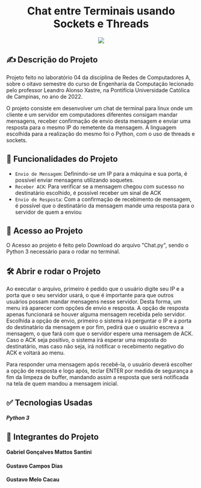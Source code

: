 <h1 align="center"> Chat entre Terminais usando Sockets e Threads </h1>

<p align="center">
<img src="http://img.shields.io/static/v1?label=STATUS&message=BETA&color=BLUE&style=for-the-badge"/>
</p>

<h2> ✍ Descrição do Projeto </h2>

Projeto feito no laboratório 04 da disciplina de Redes de Computadores A, sobre o oitavo semestre do curso de Engenharia da Computação lecionado pelo professor Leandro Alonso Xastre, na Pontifícia Universidade Católica de Campinas, no ano de 2022.

O projeto consiste em desenvolver um chat de terminal para linux onde um cliente e um servidor em computadores diferentes consigam mandar mensagens, receber confirmação de envio desta mensagem e enviar uma resposta para o mesmo IP do remetente da mensagem. A linguagem escolhida para a realização do mesmo foi o Python, com o uso de threads e sockets.

## :hammer: Funcionalidades do Projeto

- `Envio de Mensagem`: Definindo-se um IP para a máquina e sua porta, é possível enviar mensagens utilizando soquetes.
- `Receber ACK`: Para verificar se a mensagem chegou com sucesso no destinatário escolhido, é possível receber um sinal de ACK
- `Envio de Resposta`: Com a confirmação de recebimento de mensagem, é possível que o destinatário da mensagem mande uma resposta para o servidor de quem a enviou

## 📁 Acesso ao Projeto

O Acesso ao projeto é feito pelo Download do arquivo "Chat.py", sendo o Python 3 necessário para o rodar no terminal.

## 🛠️ Abrir e rodar o Projeto

Ao executar o arquivo, primeiro é pedido que o usuário digite seu IP e a porta que o seu servidor usará, o que é importante para que outros usuários possam mandar mensagens nesse servidor. Desta forma, um menu irá aparecer com opções de envio e resposta. A opção de resposta apenas funcionará se houver alguma mensagem recebida pelo servidor.
Escolhida a opção de envio, primeiro o sistema irá perguntar o IP e a porta do destinatário da mensagem e por fim, pedirá que o usuário escreva a mensagem, o que fará com que o servidor espere uma mensagem de ACK.
Caso o ACK seja positivo, o sistema irá esperar uma resposta do destinatário, mas caso não seja, irá notificar o recebimento negativo do ACK e voltará ao menu.

Para responder uma mensagem após recebê-la, o usuário deverá escolher a opção de resposta e logo após, teclar ENTER por medida de segurança a fim da limpeza de buffer, mandando assim a resposta que será notificada na tela de quem mandou a mensagem inicial.

## ✅ Tecnologias Usadas

<h5>Python 3</h5>

<h2> 👥 Integrantes do Projeto </h2>

<h4>Gabriel Gonçalves Mattos Santini</h4>
<h4>Gustavo Campos Dias</h4>
<h4>Gustavo Melo Cacau</h4>
